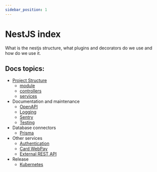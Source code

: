 ```yaml
---
sidebar_position: 1
---
```


# NestJS index

What is the nestjs structure, what plugins and decorators do we use and how do we use it.

## Docs topics:

- [Project Structure](./ProjectStructure)
  - [module](./Module)
  - [controllers](./Controllers)
  - [services](./Services)
- Documentation and maintenance
  - [OpenAPI](./OpenAPI)
  - [Logging](./Logging)
  - [Sentry](./Sentry)
  - [Testing](./Testing)
- Database connectors
  - [Prisma](./Prisma)
- Other services
  - [Authentication](./Authentication)
  - [Card WebPay](./CardWebPay)
  - [External REST API](./RestApi)
- Release
  - [Kubernetes](./Kubernetes)
